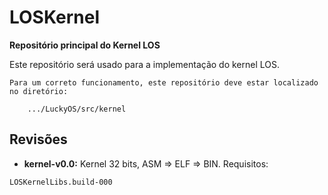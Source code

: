 # LOSKernel #
**Repositório principal do Kernel LOS**

Este repositório será usado para a implementação do kernel LOS.

```
Para um correto funcionamento, este repositório deve estar localizado no diretório:

	.../LuckyOS/src/kernel
```

## Revisões ##

* **kernel-v0.0:** Kernel 32 bits, ASM => ELF => BIN.
Requisitos:

```
LOSKernelLibs.build-000
```
